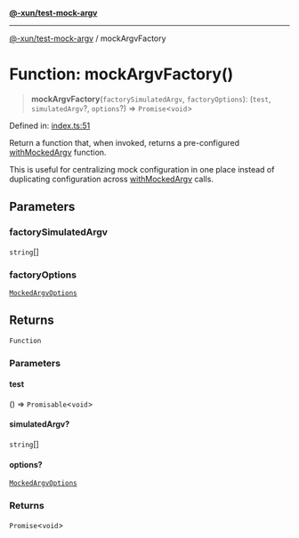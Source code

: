 [**@-xun/test-mock-argv**](../README.md)

***

[@-xun/test-mock-argv](../README.md) / mockArgvFactory

# Function: mockArgvFactory()

> **mockArgvFactory**(`factorySimulatedArgv`, `factoryOptions`): (`test`, `simulatedArgv`?, `options`?) => `Promise`\<`void`\>

Defined in: [index.ts:51](https://github.com/Xunnamius/test-utils/blob/fb7ffeb540b6329cd58507a70130e011f552c63c/packages/test-mock-argv/src/index.ts#L51)

Return a function that, when invoked, returns a pre-configured
[withMockedArgv](withMockedArgv.md) function.

This is useful for centralizing mock configuration in one place instead of
duplicating configuration across [withMockedArgv](withMockedArgv.md) calls.

## Parameters

### factorySimulatedArgv

`string`[]

### factoryOptions

[`MockedArgvOptions`](../type-aliases/MockedArgvOptions.md)

## Returns

`Function`

### Parameters

#### test

() => `Promisable`\<`void`\>

#### simulatedArgv?

`string`[]

#### options?

[`MockedArgvOptions`](../type-aliases/MockedArgvOptions.md)

### Returns

`Promise`\<`void`\>
